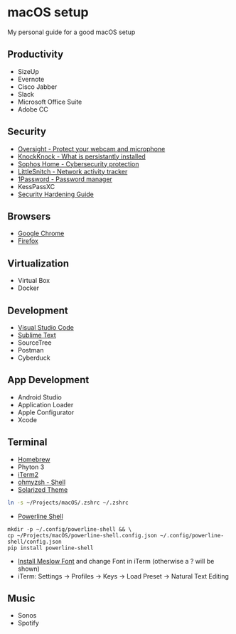 # macOS setup
My personal guide for a good macOS setup

## Productivity
* SizeUp
* Evernote
* Cisco Jabber
* Slack
* Microsoft Office Suite
* Adobe CC

## Security
* [Oversight - Protect your webcam and microphone ](https://objective-see.com/products/oversight.html)
* [KnockKnock - What is persistantly installed](https://objective-see.com/products/knockknock.html)
* [Sophos Home - Cybersecurity protection](https://home.sophos.com/en-us.aspx) 
* [LittleSnitch - Network activity tracker](https://www.obdev.at/products/littlesnitch/download-de.html)
* [1Password - Password manager](https://1password.com/)
* KessPassXC
* [Security Hardening Guide](https://github.com/drduh/macOS-Security-and-Privacy-Guide)


## Browsers
* [Google Chrome](https://www.google.com/intl/de/chrome/)
* [Firefox](https://www.mozilla.org/de/firefox/)

## Virtualization
* Virtual Box
* Docker


## Development 
* [Visual Studio Code](https://code.visualstudio.com/download)
* [Sublime Text](https://www.sublimetext.com/download)
* SourceTree
* Postman
* Cyberduck

## App Development
* Android Studio
* Application Loader
* Apple Configurator
* Xcode

## Terminal
* [Homebrew](https://brew.sh/#install)
* Phyton 3
* [iTerm2](https://iterm2.com/downloads.html)
* [ohmyzsh - Shell](https://github.com/ohmyzsh/ohmyzsh)
* [Solarized Theme](https://ethanschoonover.com/solarized/)
```bash
ln -s ~/Projects/macOS/.zshrc ~/.zshrc
```

* [Powerline Shell](https://github.com/b-ryan/powerline-shell#zsh)
```
mkdir -p ~/.config/powerline-shell && \ 
cp ~/Projects/macOS/powerline-shell.config.json ~/.config/powerline-shell/config.json
pip install powerline-shell
```
* [Install Meslow Font](https://github.com/powerline/fonts/blob/master/Meslo%20Slashed/Meslo%20LG%20M%20Regular%20for%20Powerline.ttf) and change Font in iTerm (otherwise a ? will be shown)
* iTerm: Settings -> Profiles -> Keys -> Load Preset -> Natural Text Editing


## Music
* Sonos
* Spotify